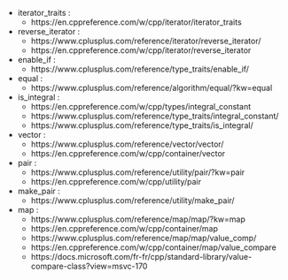 <ul>
	<li>iterator_traits :<ul>
			<li>https://en.cppreference.com/w/cpp/iterator/iterator_traits</li>
		</ul>
	</li>
	<li>reverse_iterator :<ul>
			<li>https://www.cplusplus.com/reference/iterator/reverse_iterator/</li>
			<li>https://en.cppreference.com/w/cpp/iterator/reverse_iterator</li>
		</ul>
	</li>
	<li>enable_if :<ul>
			<li>https://www.cplusplus.com/reference/type_traits/enable_if/</li>
		</ul>
	</li>
	<li>equal :<ul>
			<li>https://www.cplusplus.com/reference/algorithm/equal/?kw=equal</li>
		</ul>
	</li>
	<li>
		is_integral :<ul>
			<li>https://en.cppreference.com/w/cpp/types/integral_constant</li>
			<li>https://www.cplusplus.com/reference/type_traits/integral_constant/</li>
			<li>https://www.cplusplus.com/reference/type_traits/is_integral/</li>
		</ul>
	</li>
	<li>vector :<ul>
			<li>https://www.cplusplus.com/reference/vector/vector/</li>
			<li>https://en.cppreference.com/w/cpp/container/vector</li>
		</ul>
	</li>
	<li>pair :<ul>
			<li>https://www.cplusplus.com/reference/utility/pair/?kw=pair</li>
			<li>https://en.cppreference.com/w/cpp/utility/pair</li>
		</ul>
	</li>
	<li>make_pair :<ul>
			<li>https://www.cplusplus.com/reference/utility/make_pair/</li>
		</ul>
	</li>
	<li>map :<ul>
			<li>https://www.cplusplus.com/reference/map/map/?kw=map</li>
			<li>https://en.cppreference.com/w/cpp/container/map</li>
			<li>https://www.cplusplus.com/reference/map/map/value_comp/</li>
			<li>https://en.cppreference.com/w/cpp/container/map/value_compare</li>
			<li>https://docs.microsoft.com/fr-fr/cpp/standard-library/value-compare-class?view=msvc-170</li>
</ul>